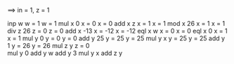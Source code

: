 

==> in = 1, z = 1

inp w           w = 1                               w = 1
mul x 0         x = 0                               x = 0
add x z         x = 1                               x = 1
mod x 26        x = 1                               x = 1
div z 26        z = 0                               z = 0
add x -13       x = -12                             x = -12
eql x w         x = 0                               x = 0
eql x 0         x = 1                               x = 1
mul y 0         y = 0                               y = 0
add y 25        y = 25                              y = 25
mul y x         y = 25                              y = 25
add y 1         y = 26                              y = 26
mul z y         z = 0                               
mul y 0
add y w
add y 3
mul y x
add z y